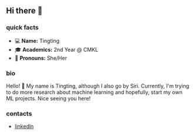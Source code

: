 ## Hi there 👋

<!--
**sirichada/sirichada** is a ✨ _special_ ✨ repository because its `README.md` (this file) appears on your GitHub profile.

Here are some ideas to get you started:

- 🔭 I’m currently working on ...
- 🌱 I’m currently learning ...
- 👯 I’m looking to collaborate on ...
- 🤔 I’m looking for help with ...
- 💬 Ask me about ...
- 📫 How to reach me: ...
- 😄 Pronouns:
- ⚡ Fun fact: ...
-->

### quick facts
- :computer: **Name:** Tingting
- :mortar_board: **Academics:** 2nd Year @ CMKL
- :memo: **Pronouns:** She/Her

### bio
Hello! :star_struck: My name is Tingting, although I also go by Siri. Currently, I'm trying to do more research about machine learning and hopefully, start my own ML projects. Nice seeing you here!

### contacts
- [linkedln](https://www.linkedin.com/in/sirichada-w-916518260/)
